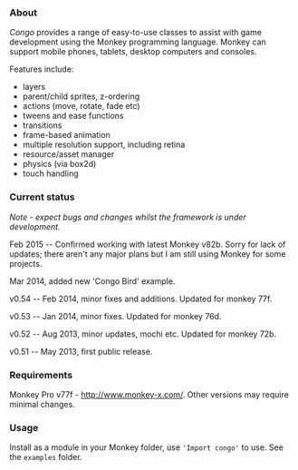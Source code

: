### About ###
_Congo_ provides a range of easy-to-use classes to assist with game development using the Monkey programming language. Monkey can support mobile phones, tablets, desktop computers and consoles.

Features include:

  * layers
  * parent/child sprites, z-ordering
  * actions (move, rotate, fade etc)
  * tweens and ease functions
  * transitions
  * frame-based animation
  * multiple resolution support, including retina
  * resource/asset manager
  * physics (via box2d)
  * touch handling

### Current status ###

_Note - expect bugs and changes whilst the framework is under development._

Feb 2015 -- Confirmed working with latest Monkey v82b. Sorry for lack of updates; there aren't any major plans but I am still using Monkey for some projects.

Mar 2014, added new 'Congo Bird' example.

v0.54 -- Feb 2014, minor fixes and additions. Updated for monkey 77f.

v0.53 --  Jan 2014, minor fixes. Updated for monkey 76d.

v0.52 --  Aug 2013, minor updates, mochi etc. Updated for monkey 72b.

v0.51 --  May 2013, first public release.

### Requirements ###
Monkey Pro v77f - http://www.monkey-x.com/. Other versions may require minimal changes.

### Usage ###
Install as a module in your Monkey folder, use `'Import congo'` to use. See the `examples` folder.